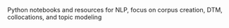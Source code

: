 Python notebooks and resources for NLP, focus on corpus creation, DTM, collocations, and topic modeling
